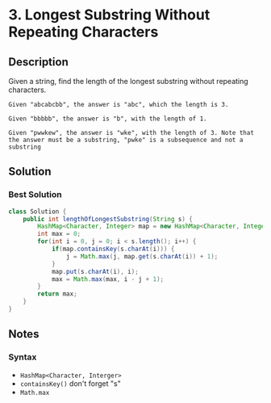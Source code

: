 # 3. Longest Substring Without Repeating Characters
## Description
Given a string, find the length of the longest substring without repeating characters.

```
Given "abcabcbb", the answer is "abc", which the length is 3.

Given "bbbbb", the answer is "b", with the length of 1.

Given "pwwkew", the answer is "wke", with the length of 3. Note that the answer must be a substring, "pwke" is a subsequence and not a substring
```

## Solution
### Best Solution
```java
class Solution {
    public int lengthOfLongestSubstring(String s) {
        HashMap<Character, Integer> map = new HashMap<Character, Integer>();
        int max = 0;
        for(int i = 0, j = 0; i < s.length(); i++) {
            if(map.containsKey(s.charAt(i))) {
                j = Math.max(j, map.get(s.charAt(i)) + 1);
            }
            map.put(s.charAt(i), i);
            max = Math.max(max, i - j + 1);
        }
        return max;
    }
}
```
## Notes
### Syntax
* `HashMap<Character, Interger>`
* `containsKey()` don't forget "s"
* `Math.max`

